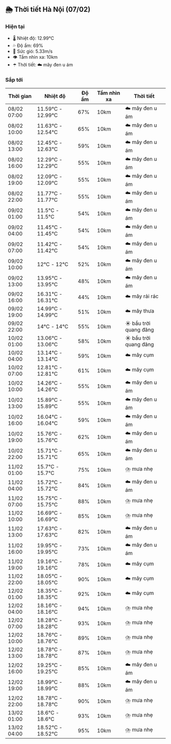 ## 🌦️ Thời tiết Hà Nội (07/02)

### Hiện tại

- 🌡️ Nhiệt độ: 12.99℃
- 💦 Độ ẩm: 69%
- 💨 Sức gió: 5.33m/s
- 👁️ Tầm nhìn xa: 10km
- ☂️ Thời tiết: ☁️ mây đen u ám

### Sắp tới

| Thời gian | Nhiệt độ | Độ ẩm | Tầm nhìn xa | Thời tiết |
| --- | --- | --- | --- | --- |
| 08/02 07:00 | 11.59℃ - 12.99℃ | 67% | 10km | ☁️ mây đen u ám |
| 08/02 10:00 | 11.63℃ - 12.54℃ | 65% | 10km | ☁️ mây đen u ám |
| 08/02 13:00 | 12.45℃ - 12.63℃ | 59% | 10km | ☁️ mây đen u ám |
| 08/02 16:00 | 12.29℃ - 12.29℃ | 55% | 10km | ☁️ mây đen u ám |
| 08/02 19:00 | 12.09℃ - 12.09℃ | 55% | 10km | ☁️ mây đen u ám |
| 08/02 22:00 | 11.77℃ - 11.77℃ | 55% | 10km | ☁️ mây đen u ám |
| 09/02 01:00 | 11.5℃ - 11.5℃ | 54% | 10km | ☁️ mây đen u ám |
| 09/02 04:00 | 11.45℃ - 11.45℃ | 54% | 10km | ☁️ mây đen u ám |
| 09/02 07:00 | 11.42℃ - 11.42℃ | 54% | 10km | ☁️ mây đen u ám |
| 09/02 10:00 | 12℃ - 12℃ | 52% | 10km | ☁️ mây đen u ám |
| 09/02 13:00 | 13.95℃ - 13.95℃ | 48% | 10km | ☁️ mây đen u ám |
| 09/02 16:00 | 16.31℃ - 16.31℃ | 44% | 10km | ☁️ mây rải rác |
| 09/02 19:00 | 14.99℃ - 14.99℃ | 51% | 10km | ☁️ mây thưa |
| 09/02 22:00 | 14℃ - 14℃ | 55% | 10km | ☀️ bầu trời quang đãng |
| 10/02 01:00 | 13.06℃ - 13.06℃ | 58% | 10km | ☀️ bầu trời quang đãng |
| 10/02 04:00 | 13.14℃ - 13.14℃ | 59% | 10km | ☁️ mây cụm |
| 10/02 07:00 | 12.81℃ - 12.81℃ | 61% | 10km | ☁️ mây cụm |
| 10/02 10:00 | 14.26℃ - 14.26℃ | 55% | 10km | ☁️ mây đen u ám |
| 10/02 13:00 | 15.89℃ - 15.89℃ | 55% | 10km | ☁️ mây đen u ám |
| 10/02 16:00 | 16.04℃ - 16.04℃ | 59% | 10km | ☁️ mây đen u ám |
| 10/02 19:00 | 15.76℃ - 15.76℃ | 62% | 10km | ☁️ mây đen u ám |
| 10/02 22:00 | 15.71℃ - 15.71℃ | 65% | 10km | ☁️ mây đen u ám |
| 11/02 01:00 | 15.7℃ - 15.7℃ | 75% | 10km | ⛈️ mưa nhẹ |
| 11/02 04:00 | 15.72℃ - 15.72℃ | 84% | 10km | ☁️ mây đen u ám |
| 11/02 07:00 | 15.75℃ - 15.75℃ | 88% | 10km | ⛈️ mưa nhẹ |
| 11/02 10:00 | 16.69℃ - 16.69℃ | 85% | 10km | ⛈️ mưa nhẹ |
| 11/02 13:00 | 17.63℃ - 17.63℃ | 82% | 10km | ☁️ mây đen u ám |
| 11/02 16:00 | 19.95℃ - 19.95℃ | 73% | 10km | ☁️ mây đen u ám |
| 11/02 19:00 | 19.16℃ - 19.16℃ | 78% | 10km | ☁️ mây cụm |
| 11/02 22:00 | 18.05℃ - 18.05℃ | 90% | 10km | ☁️ mây cụm |
| 12/02 01:00 | 18.35℃ - 18.35℃ | 92% | 10km | ☁️ mây cụm |
| 12/02 04:00 | 18.16℃ - 18.16℃ | 94% | 10km | ⛈️ mưa nhẹ |
| 12/02 07:00 | 18.28℃ - 18.28℃ | 93% | 10km | ⛈️ mưa nhẹ |
| 12/02 10:00 | 18.76℃ - 18.76℃ | 89% | 10km | ⛈️ mưa nhẹ |
| 12/02 13:00 | 18.78℃ - 18.78℃ | 87% | 10km | ⛈️ mưa nhẹ |
| 12/02 16:00 | 19.25℃ - 19.25℃ | 85% | 10km | ☁️ mây đen u ám |
| 12/02 19:00 | 18.99℃ - 18.99℃ | 88% | 10km | ☁️ mây đen u ám |
| 12/02 22:00 | 18.78℃ - 18.78℃ | 90% | 10km | ⛈️ mưa nhẹ |
| 13/02 01:00 | 18.6℃ - 18.6℃ | 93% | 10km | ⛈️ mưa nhẹ |
| 13/02 04:00 | 18.52℃ - 18.52℃ | 95% | 10km | ⛈️ mưa nhẹ |
